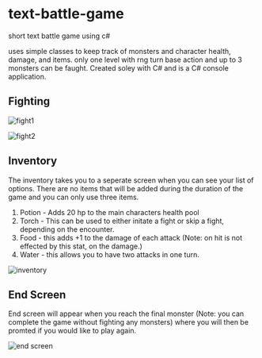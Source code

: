 # text-battle-game
short text battle game using c#

uses simple classes to keep track of monsters and character health, damage, and items. only one level with rng turn base action and up to 3 monsters can be faught. Created soley with C# and is a C# console application.

## Fighting

![fight1](https://user-images.githubusercontent.com/69628215/140593535-71a6f340-0e32-4351-87be-facff38fff33.PNG)

![fight2](https://user-images.githubusercontent.com/69628215/140593543-6c13a017-d17b-4dd2-95a0-0a0f251ad9fc.PNG)

## Inventory

The inventory takes you to a seperate screen when you can see your list of options. There are no items that will be added during the duration of the game and you can only use three items.
1. Potion - Adds 20 hp to the main characters health pool
2. Torch - This can be used to either initate a fight or skip a fight, depending on the encounter.
3. Food - this adds +1 to the damage of each attack (Note: on hit is not effected by this stat, on the damage.)
4. Water - this allows you to have two attacks in one turn. 


![inventory](https://user-images.githubusercontent.com/69628215/140593562-25091f5f-2253-4d3f-8806-0f3bdfad74ba.PNG)

## End Screen

End screen will appear when you reach the final monster (Note: you can complete the game without fighting any monsters) where you will then be promted if you would like to play again.


![end screen](https://user-images.githubusercontent.com/69628215/140593352-41a6e8cf-d096-48c5-890f-ac7528ca1b4e.PNG)
